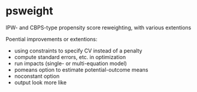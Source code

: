 # psweight

IPW- and CBPS-type propensity score reweighting, with various extentions

Poential improvements or extentions:
- using constraints to specify CV instead of a penalty
- compute standard errors, etc. in optimization
- run impacts (single- or multi-equation model)
- pomeans option to estimate potential-outcome means
- noconstant option
- output look more like
